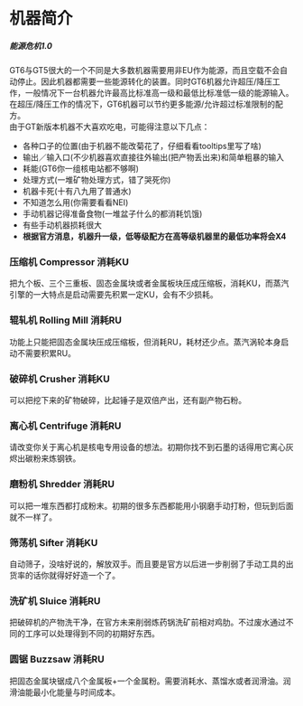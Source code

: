 # 机器简介

##### 能源危机1.0

GT6与GT5很大的一个不同是大多数机器需要用非EU作为能源，而且空载不会自动停止。因此机器都需要一些能源转化的装置。同时GT6机器允许超压/降压工作，一般情况下一台机器允许最高比标准高一级和最低比标准低一级的能源输入。在超压/降压工作的情况下，GT6机器可以节约更多能源/允许超过标准限制的配方。  
由于GT新版本机器不大喜欢吃电，可能得注意以下几点：

* 各种口子的位置\(由于机器不能改菊花了，仔细看看tooltips里写了啥\)
* 输出／输入口\(不少机器喜欢直接往外输出\(把产物丢出来\)和简单粗暴的输入
* 耗能\(GT6你一组核电站都不够啊\)
* 处理方式\(一堆矿物处理方式，错了哭死你\)
* 机器卡死\(十有八九用了普通水\)
* 不知道怎么用\(你需要看看NEI\)
* 手动机器记得准备食物\(一堆盆子什么的都消耗饥饿\)
* 有些手动机器损耗很大
* **根据官方消息，机器升一级，低等级配方在高等级机器里的最低功率将会X4**

### 压缩机 Compressor 消耗KU

把九个板、三个三重板、固态金属块或者金属板块压成压缩板，消耗KU，而蒸汽引擎的一大特点是启动需要先积累一定KU，会有不少损耗。

### 辊轧机 Rolling Mill 消耗RU

功能上只能把固态金属块压成压缩板，但消耗RU，耗材还少点。蒸汽涡轮本身启动不需要积累RU。

### 破碎机 Crusher 消耗KU

可以把挖下来的矿物破碎，比起锤子是双倍产出，还有副产物石粉。

### 离心机 Centrifuge 消耗RU

请改变你关于离心机是核电专用设备的想法。初期你找不到石墨的话得用它离心灰烬出碳粉来炼钢铁。

### 磨粉机 Shredder 消耗RU

可以把一堆东西都打成粉末。初期的很多东西都能用小钢磨手动打粉，但玩到后面就不一样了。

### 筛荡机 Sifter 消耗KU

自动筛子，没啥好说的，解放双手。而且要是官方以后进一步削弱了手动工具的出货率的话你就得好好造一个了。

### 洗矿机 Sluice 消耗RU

把破碎机的产物洗干净，在官方未来削弱炼药锅洗矿前相对鸡肋。不过废水通过不同的工序可以处理得到不同的初期好东西。

### 圆锯 Buzzsaw 消耗RU

把固态金属块锯成八个金属板+一个金属粉。需要消耗水、蒸馏水或者润滑油。润滑油能最小化能量与时间成本。



